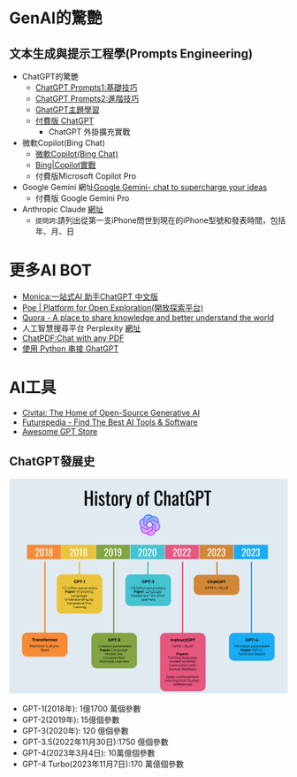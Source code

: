 # GenAI的驚艷
## 文本生成與提示工程學(Prompts Engineering)
- ChatGPT的驚艷
  - [ChatGPT Prompts1:基礎技巧](ChatGPT_Basic.md)
  - [ChatGPT Prompts2:進階技巧](ChatGPT_advanced.md)
  - [GhatGPT主題學習](ChatGPT_Topics.md)
  - [付費版 ChatGPT](ChatGPT_Plus.md)
    - ChatGPT 外掛擴充實戰
- 微軟Copilot(Bing Chat)
  - [微軟Copilot(Bing Chat)](Bing.md)
  - [Bing|Copilot實戰](Bing_labs.md)
  - 付費版Microsoft Copilot Pro
- Google Gemini 網址[Google Gemini‎- chat to supercharge your ideas](https://gemini.google.com/)
  - 付費版 Google Gemini Pro
- Anthropic Claude  [網址](https://www.anthropic.com/claude)
  - `提問詞`:請列出從第一支iPhone問世到現在的iPhone型號和發表時間，包括年、月、日 


# 更多AI BOT
- [Monica:一站式AI 助手ChatGPT 中文版](https://monica.im/)
- [Poe | Platform for Open Exploration(開放探索平台)](https://poe.com/)
- [Quora - A place to share knowledge and better understand the world](https://www.quora.com/)
- 人工智慧搜尋平台 Perplexity [網址](https://www.perplexity.ai/)
- [ChatPDF:Chat with any PDF](https://www.chatpdf.com/)
- [使用 Python 串接 GhatGPT](https://steam.oxxostudio.tw/category/python/example/openai.html) 

# AI工具
- [Civitai: The Home of Open-Source Generative AI]()
- [Futurepedia - Find The Best AI Tools & Software](https://www.futurepedia.io/)
- [Awesome GPT Store](https://github.com/devisasari/awesome-gpt-store#ai-art)


## ChatGPT發展史
![CHATGPT_version](CHATGPT_version.png)
- GPT-1(2018年): 1億1700 萬個參數
- GPT-2(2019年): 15億個參數
- GPT-3(2020年): 120 億個參數
- GPT-3.5(2022年11月30日):1750 億個參數
- GPT-4(2023年3月4日): 10萬億個參數
- GPT-4 Turbo(2023年11月7日):170 萬億個參數
